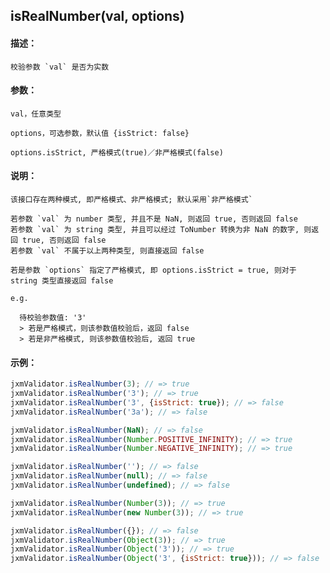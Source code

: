 
## isRealNumber(val, options)

#### 描述：

    校验参数 `val` 是否为实数

#### 参数：

    val，任意类型

    options，可选参数，默认值 {isStrict: false}

    options.isStrict, 严格模式(true)／非严格模式(false)

#### 说明：

    该接口存在两种模式, 即严格模式、非严格模式; 默认采用`非严格模式`

    若参数 `val` 为 number 类型, 并且不是 NaN, 则返回 true, 否则返回 false
    若参数 `val` 为 string 类型, 并且可以经过 ToNumber 转换为非 NaN 的数字, 则返回 true, 否则返回 false
    若参数 `val` 不属于以上两种类型, 则直接返回 false

    若是参数 `options` 指定了严格模式, 即 options.isStrict = true, 则对于 string 类型直接返回 false

    e.g.

      待校验参数值: '3'
      > 若是严格模式，则该参数值校验后，返回 false
      > 若是非严格模式, 则该参数值校验后, 返回 true

#### 示例：

```javascript
jxmValidator.isRealNumber(3); // => true
jxmValidator.isRealNumber('3'); // => true
jxmValidator.isRealNumber('3', {isStrict: true}); // => false
jxmValidator.isRealNumber('3a'); // => false

jxmValidator.isRealNumber(NaN); // => false
jxmValidator.isRealNumber(Number.POSITIVE_INFINITY); // => true
jxmValidator.isRealNumber(Number.NEGATIVE_INFINITY); // => true

jxmValidator.isRealNumber(''); // => false
jxmValidator.isRealNumber(null); // => false
jxmValidator.isRealNumber(undefined); // => false

jxmValidator.isRealNumber(Number(3)); // => true
jxmValidator.isRealNumber(new Number(3)); // => true

jxmValidator.isRealNumber({}); // => false
jxmValidator.isRealNumber(Object(3)); // => true
jxmValidator.isRealNumber(Object('3')); // => true
jxmValidator.isRealNumber(Object('3', {isStrict: true})); // => false
```
